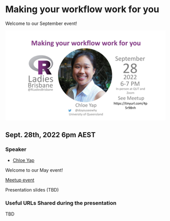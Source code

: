 # Making your workflow work for you

Welcome to our September event!

![R Ladies Brisbane September event poster - Make your workflow work for you](./09_Chloe_Yap_Events_poster.jpg)

## Sept. 28th, 2022 6pm AEST

### Speaker

* [Chloe Yap](https://twitter.com/doyouseewhy)

Welcome to our May event!

[Meetup event](https://tinyurl.com/4p5r98nh)

Presentation slides (TBD)


### Useful URLs Shared during the presentation

TBD
